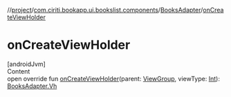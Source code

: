 //[project](../../index.md)/[com.ciriti.bookapp.ui.bookslist.components](../index.md)/[BooksAdapter](index.md)/[onCreateViewHolder](on-create-view-holder.md)



# onCreateViewHolder  
[androidJvm]  
Content  
open override fun [onCreateViewHolder](on-create-view-holder.md)(parent: [ViewGroup](https://developer.android.com/reference/android/view/ViewGroup.html), viewType: [Int](https://kotlinlang.org/api/latest/jvm/stdlib/kotlin/-int/index.html)): [BooksAdapter.Vh](-vh/index.md)  



